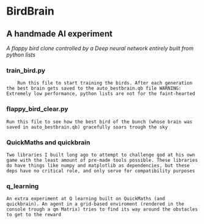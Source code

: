# **BirdBrain**
## A handmade AI experiment

*A flappy bird clone controlled by a Deep neural network entirely built from python lists*

### train_bird.py
`    Run this file to start training the birds. After each generation the best brain gets saved to the auto_bestbrain.qb file WARNING: Extremely low performance, python lists are not for the faint-hearted`

### flappy_bird_clear.py
`Run this file to see how the best bird of the bunch (whose brain was saved in auto_bestbrain.qb) gracefully soars trough the sky`


### QuickMaths and quickbrain
`Two libraries I built long ago to attempt to challenge god at his own game with the least amount of pre-made tools possible. These libraries do have things like numpy and matplotlib as dependencies, but these deps have no critical role, and only serve for compatibility purposes`

### q_learning
`An extra experiment at Q learning built on QuickMaths (and quickbrain). An agent in a grid-based enviroment (rendered in the console trough a qm Matrix) tries to find its way around the obstacles to get to the reward`